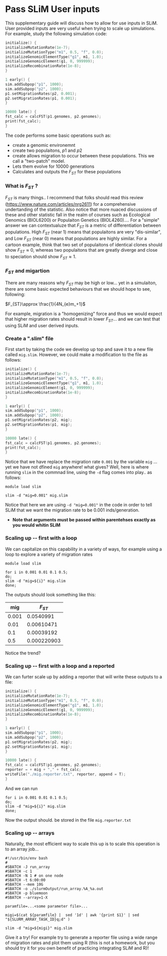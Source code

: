 # Pass SLiM User  inputs

This supplementary guide will discuss how to allow for use inputs in SLiM. User provided inputs are very useful when trying to scale up simulations. For example, study the following simulation code:


```c++ 
initialize() {
initializeMutationRate(1e-7);
initializeMutationType("m1", 0.5, "f", 0.0);
initializeGenomicElementType("g1", m1, 1.0);
initializeGenomicElement(g1, 0, 999999);
initializeRecombinationRate(1e-8);
}

1 early() {
sim.addSubpop("p1", 1000);
sim.addSubpop("p2", 1000);
p1.setMigrationRates(p2, 0.001);
p2.setMigrationRates(p1, 0.001);
}

10000 late() {
fst_calc = calcFST(p1.genomes, p2.genomes);
print(fst_calc);
}
```
The code performs some basic operations such as:

* create a genomic environemnt
* create two populaitons, $p1$ and $p2$
* create allows migration to occur between these populations. This we call a "two-patch" model.
* Lets them evolve for 10000 generations
* Calculates and outputs the $F_{ST}$ for these populations

### What is  $F_{ST}$ ?
$F_{ST}$ is many things..  I recommend that folks should read this review (https://www.nature.com/articles/nrg2611) for a comprehensive undertanding of the statistic. Also notice that more nuaced discussions of these and other statistic fall in the realm of  courses such as Ecological Genomics (BIOL6200) or Populaiton Genetics (BIOL4260).... For a "simple" answer we can contextualuze that $F_{ST}$ is a metric of differentiation between populations. High $F_{ST}$ (near 1) means that populaitons are very "dis-similar", and  Low $F_{ST}$ (near 0) means that populations are highly similar. For a cartoon example, think that two set of populaitons of identical clones should show $F_{ST}  \approx 0$, whereas two populaitons that are greatly diverge and close to speciation should show  $F_{ST} \approx 1$. 

### $F_{ST}$  and migartion
There are many reasons why $F_{ST}$ may be high or low... yet in a simulaiton, there are some basic expected behaviours that we should hope to see, following:

$F_{ST}\approx \frac{1}{4N_{e}m_+1}$  

For example, migration is a "homogenizing" force and thus we would expect that higher migration rates should result in lower $F_{ST}$... and we can test that using SLiM and user derived inputs.

### Create a ".slim" file
First start by taking the code we develop up top and save it to a new file called `mig.slim`.  However, we could make a modification to the file as follows:


```c++ 
initialize() {
initializeMutationRate(1e-7);
initializeMutationType("m1", 0.5, "f", 0.0);
initializeGenomicElementType("g1", m1, 1.0);
initializeGenomicElement(g1, 0, 999999);
initializeRecombinationRate(1e-8);
}

1 early() {
sim.addSubpop("p1", 1000);
sim.addSubpop("p2", 1000);
p1.setMigrationRates(p2, mig);
p2.setMigrationRates(p1, mig);
}

10000 late() {
fst_calc = calcFST(p1.genomes, p2.genomes);
print(fst_calc);
}
```

Notice that we have replace the migration rate `0.001` by the variable `mig` ... yet we have not dfined `mig` anywhere! what gives? Well, here is where running `slim` in the commnad line, using the `-d` flag comes into play.. as follows:

```
module load slim

slim -d "mig=0.001" mig.slim
```

Notice that here we are using `-d "mig=0.001"` in the code in order to tell SLiM that we want the migration rate to be 0.001 inds/generation. 

* **Note that arguments must be passed within parentehses exactly as you would whitin SLiM**

### Scaling up -- first with a loop
We can capitalize on this capability in a variety of ways, for example using a loop to explore a variety of migration rates

```
module load slim

for i in 0.001 0.01 0.1 0.5;
do;
slim -d "mig=${i}" mig.slim
done;
```
The outputs should look something like this: 

|mig| $F_{ST}$ |
|--|--|
|0.001|0.0540991|
|0.01|0.00610471|
|0.1|0.00039192|
|0.5|0.000220903|

Notice the trend?

### Scaling up -- first with a loop and a reported
We can furter scale up by adding a reporter that will write these outputs to a file:

```c++ 
initialize() {
initializeMutationRate(1e-7);
initializeMutationType("m1", 0.5, "f", 0.0);
initializeGenomicElementType("g1", m1, 1.0);
initializeGenomicElement(g1, 0, 999999);
initializeRecombinationRate(1e-8);
}

1 early() {
sim.addSubpop("p1", 1000);
sim.addSubpop("p2", 1000);
p1.setMigrationRates(p2, mig);
p2.setMigrationRates(p1, mig);
}

10000 late() {
fst_calc = calcFST(p1.genomes, p2.genomes);
reporter = + mig + "," + fst_calc;
writeFile("./mig.reporter.txt", reporter, append = T);
}
```
And we can run
```
for i in 0.001 0.01 0.1 0.5;
do;
slim -d "mig=${i}" mig.slim
done;
```
Now the output should. be stored in the file `mig.reporter.txt`

### Scaling up -- arrays
Naturally, the most efficient way to scale this up is to scale this operation is to an array job...

```
#!/usr/bin/env bash
#
#SBATCH -J run_array
#SBATCH -c 1
#SBATCH -N 1 # on one node
#SBATCH -t 6:00:00 
#SBATCH --mem 10G 
#SBATCH -o ./slurmOutput/run_array.%A_%a.out
#SBATCH -p bluemoon
#SBATCH --array=1-X

paramfile=...<some parameter file>...

migi=$(cat ${paramfile} |  sed '1d' | awk '{print $1}' | sed "${SLURM_ARRAY_TASK_ID}q;d" )

slim -d "mig=${migi}" mig.slim
```

Give it a try! For example try to generate a reporter file using a wide range of migration rates and plot them using R (this is not a homework, but you should try it for you own benefit of practicing integrating SLiM and R)!
